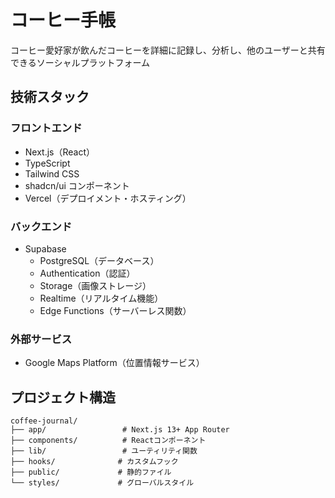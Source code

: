 # コーヒー手帳

コーヒー愛好家が飲んだコーヒーを詳細に記録し、分析し、他のユーザーと共有できるソーシャルプラットフォーム

## 技術スタック

### フロントエンド
- Next.js（React）
- TypeScript
- Tailwind CSS
- shadcn/ui コンポーネント
- Vercel（デプロイメント・ホスティング）

### バックエンド
- Supabase
  - PostgreSQL（データベース）
  - Authentication（認証）
  - Storage（画像ストレージ）
  - Realtime（リアルタイム機能）
  - Edge Functions（サーバーレス関数）

### 外部サービス
- Google Maps Platform（位置情報サービス）

## プロジェクト構造

```
coffee-journal/
├── app/                 # Next.js 13+ App Router
├── components/          # Reactコンポーネント
├── lib/                 # ユーティリティ関数
├── hooks/              # カスタムフック
├── public/             # 静的ファイル
└── styles/             # グローバルスタイル
```
